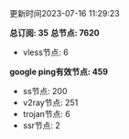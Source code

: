 更新时间2023-07-16 11:29:23

**总订阅: 35**
**总节点: 7620**
- vless节点: 6

**google ping有效节点: 459**
- ss节点: 200
- v2ray节点: 251
- trojan节点: 6
- ssr节点: 2
